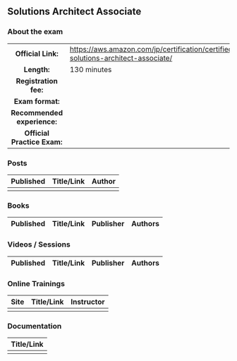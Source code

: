 ## Solutions Architect Associate

### About the exam

| | | |
| :---:         |     :---      |          :--- |
| **Official Link:** | https://aws.amazon.com/jp/certification/certified-solutions-architect-associate/ | 
| **Length:** | 130 minutes | 
| **Registration fee:** |  | 
| **Exam format:** |  | 
| **Recommended experience:** |  | 
| **Official Practice Exam:** |  | 

### Posts
| Published | Title/Link | Author |
| :---:         |     :---      |          :--- |
|  |  |  |

### Books
| Published | Title/Link | Publisher | Authors |
| :---:         |     :---     |     :---       |          :--- |

### Videos / Sessions
| Published | Title/Link | Publisher | Authors |
| :---:         |     :---     |     :---       |          :--- |

### Online Trainings
| Site | Title/Link | Instructor |
| :---:         |     :---      |          :--- |
|  | |  |

### Documentation
|  Title/Link |
| :---:         |
| |
